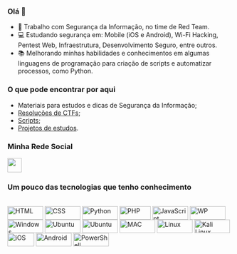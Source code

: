 ### Olá 👋

<!--
**EvelynMurasaki/EvelynMurasaki** is a ✨ _special_ ✨ repository because its `README.md` (this file) appears on your GitHub profile.

Here are some ideas to get you started:

- 🔭 I’m currently working on ...
- 🌱 I’m currently learning ...
- 👯 I’m looking to collaborate on ...
- 🤔 I’m looking for help with ...
- 💬 Ask me about ...
- 📫 How to reach me: ...
- 😄 Pronouns: ...
- ⚡ Fun fact: ...
-->


- 🏢 Trabalho com Segurança da Informação, no time de Red Team.
- 💻 Estudando segurança em: Mobile (iOS e Android), Wi-Fi Hacking, Pentest Web, Infraestrutura, Desenvolvimento Seguro, entre outros.
- 📚 Melhorando minhas habilidades e conhecimentos em algumas linguagens de programação para criação de scripts e automatizar processos, como Python.

### O que pode encontrar por aqui
- Materiais para estudos e dicas de Segurança da Informação;
- [Resoluções de CTFs](https://github.com/EvelynMurasaki/CTFs-Resolucoes);
- [Scripts](https://github.com/EvelynMurasaki/automacao);
- [Projetos de estudos](https://github.com/EvelynMurasaki/Projetos-Estudos).



### Minha Rede Social
<p align="left">  
    <a href="https://www.linkedin.com/in/evelyn-mrsk/"><img src="https://cdn1.iconfinder.com/data/icons/social-media-rounded-corners/512/Rounded_Linkedin2_svg-256.png" width="32" height="32" />
    </a>
    
 ### Um pouco das tecnologias que tenho conhecimento
 
 <div style="display: inline_block"><br>
 
  <img align="center" alt="HTML" height="30" width="80" src="https://img.shields.io/badge/HTML5-E34F26?style=for-the-badge&logo=html5&logoColor=white">
  <img align="center" alt="CSS" height="30" width="80" src="https://img.shields.io/badge/CSS-239120?&style=for-the-badge&logo=css3&logoColor=white">
  <img align="center" alt="Python" height="30" width="80" src="https://img.shields.io/badge/Python-3776AB?style=for-the-badge&logo=python&logoColor=white">
  <img align="center" alt="PHP" height="30" width="70" src="https://img.shields.io/badge/PHP-777BB4?style=for-the-badge&logo=php&logoColor=white">
  <img align="center" alt="JavaScript" height="30" width="80" src="https://img.shields.io/badge/JavaScript-323330?style=for-the-badge&logo=javascript&logoColor=F7DF1E">
  <img align="center" alt="WP" height="30" width="80" src="https://img.shields.io/badge/Wordpress-21759B?style=for-the-badge&logo=wordpress&logoColor=white">
  <img align="center" alt="Windows" height="30" width="80" src="https://img.shields.io/badge/Windows-0078D6?style=for-the-badge&logo=windows&logoColor=white">
  <img align="center" alt="Ubuntu" height="30" width="80" src="https://img.shields.io/badge/Ubuntu-E95420?style=for-the-badge&logo=ubuntu&logoColor=white">
  <img align="center" alt="Ubuntu" height="30" width="80" src="https://img.shields.io/badge/Debian-A81D33?style=for-the-badge&logo=debian&logoColor=white">
  <img align="center" alt="MAC" height="30" width="80" src="https://img.shields.io/badge/mac%20os-000000?style=for-the-badge&logo=apple&logoColor=white">
  <img align="center" alt="Linux" height="30" width="80" src="https://img.shields.io/badge/Linux-FCC624?style=for-the-badge&logo=linux&logoColor=black">
  <img align="center" alt="Kali Linux" height="30" width="80" src="https://img.shields.io/badge/Kali_Linux-557C94?style=for-the-badge&logo=kali-linux&logoColor=white">
  <img align="center" alt="iOS" height="30" width="60" src="https://img.shields.io/badge/iOS-000000?style=for-the-badge&logo=ios&logoColor=white">
  <img align="center" alt="Android" height="30" width="80" src="https://img.shields.io/badge/Android-3DDC84?style=for-the-badge&logo=android&logoColor=white">
  <img align="center" alt="PowerShell" height="30" width="80" src="https://img.shields.io/badge/powershell-5391FE?style=for-the-badge&logo=powershell&logoColor=white">
  
</div>



